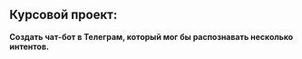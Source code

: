 ## Курсовой проект: 
**Создать чат-бот в Телеграм, который мог бы распознавать несколько интентов.**

